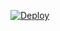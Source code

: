 [![Deploy](https://www.herokucdn.com/deploy/button.svg)](https://heroku.com/deploy?template=https://github.com/vichet1ts/vichet1ts/)
